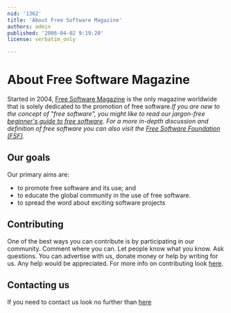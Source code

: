 ```yaml
---
nid: '1362'
title: 'About Free Software Magazine'
authors: admin
published: '2006-04-02 9:19:20'
license: verbatim_only

---
```

<h1>About Free Software Magazine</h1>

<p>Started in 2004, <a href="/home">Free Software Magazine</a> is the only magazine worldwide that is solely dedicated to the promotion of free software.<i>If you are new to the concept of "free software", you might like to read our jargon-free <a href="http://www.freesoftwaremagazine.com/articles/beginners_guide_understanding_free_software">beginner's guide to free software</a>. For a more in-depth discussion and definition of free software you can also visit the <a href="http://www.fsf.org/licensing/essays/free-sw.html">Free Software Foundation (FSF)</a>.</i></p>

<h2>Our goals</h2>

<p>Our primary aims are:</p>

<ul>
   <li>to promote free software and its use; and</li>   
   <li>to educate the global community in the use of free software.</li>
   <li>to spread the word about exciting software projects</li> 

</ul>

<h2>Contributing</h2>

<p>One of the best ways you can contribute is by participating in our community. Comment where you can. Let people know what you know. Ask questions. You can advertise with us, donate money or help by writing for us. Any help would be appreciated. For more info on contributing look <a href="http://www.freesoftwaremagazine.com/help_fsm">here</a>.</p> 

<h2>Contacting us</h2>

<p>If you need to contact us look no further than <a href="http://www.freesoftwaremagazine.com/contacts">here</a></p>

